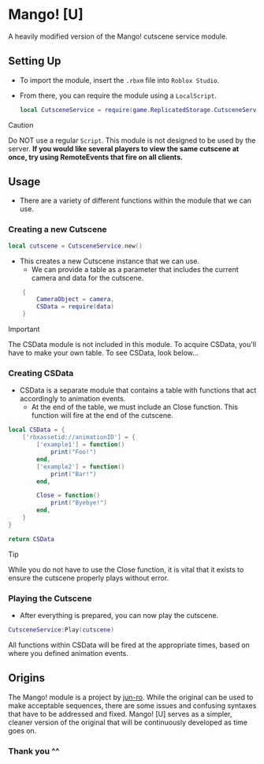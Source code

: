 # Mango! [U]
A heavily modified version of the Mango! cutscene service module.

## Setting Up
- To import the module, insert the `.rbxm` file into `Roblox Studio`.
- From there, you can require the module using a `LocalScript`.
  
  ```lua
  local CutsceneService = require(game.ReplicatedStorage.CutsceneService)
  ```
> [!CAUTION]
> Do NOT use a regular `Script`. This module is not designed to be used by the server. **If you would like several players to view the same cutscene at once, try using RemoteEvents that fire on all clients.**
## Usage
  - There are a variety of different functions within the module that we can use.
### Creating a new Cutscene
```lua
local cutscene = CutsceneService.new()
```
- This creates a new Cutscene instance that we can use.
  - We can provide a table as a parameter that includes the current camera and data for the cutscene.
```lua
	{
		CameraObject = camera, 
		CSData = require(data)
	}
```
> [!IMPORTANT]
> The CSData module is not included in this module. To acquire CSData, you'll have to make your own table. To see CSData, look below...

### Creating CSData
- CSData is a separate module that contains a table with functions that act accordingly to animation events.
  - At the end of the table, we must include an Close function. This function will fire at the end of the cutscene.
```lua
local CSData = {
	['rbxassetid://animationID'] = {
		['example1'] = function()
			print("Foo!")
		end,
		['example2'] = function()
			print("Bar!")
		end,

		Close = function()
			print("Byebye!")
		end,
	}
}

return CSData
```
> [!TIP]
> While you do not have to use the Close function, it is vital that it exists to ensure the cutscene properly plays without error.
### Playing the Cutscene
- After everything is prepared, you can now play the cutscene.
```lua
CutsceneService:Play(cutscene)
```
All functions within CSData will be fired at the appropriate times, based on where you defined animation events.
## Origins
The Mango! module is a project by [jun-ro](https://github.com/jun-ro). While the original can be used to make acceptable sequences, there are some issues and confusing syntaxes that have to be addressed and fixed. Mango! [U] serves as a simpler, cleaner version of the original that will be continuously developed as time goes on.

### Thank you ^^

